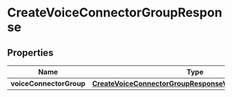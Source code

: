 

# CreateVoiceConnectorGroupResponse


## Properties

| Name | Type | Description | Notes |
|------------ | ------------- | ------------- | -------------|
|**voiceConnectorGroup** | [**CreateVoiceConnectorGroupResponseVoiceConnectorGroup**](CreateVoiceConnectorGroupResponseVoiceConnectorGroup.md) |  |  [optional] |



